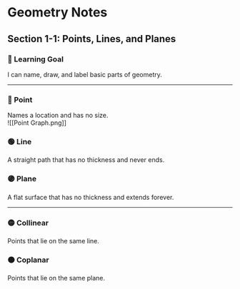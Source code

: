 # Geometry Notes  
## Section 1-1: Points, Lines, and Planes  

### 📘 Learning Goal  
I can name, draw, and label basic parts of geometry.  

---

### 🔵 Point  
Names a location and has no size.  
![[Point Graph.png]]
### 🟢 Line  
A straight path that has no thickness and never ends.  

### 🟣 Plane  
A flat surface that has no thickness and extends forever.  

---

### 🟡 Collinear  
Points that lie on the same line.  

### 🟠 Coplanar  
Points that lie on the same plane.  
